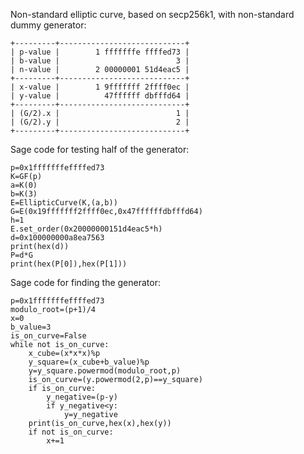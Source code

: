 Non-standard elliptic curve, based on secp256k1, with non-standard dummy generator:
```
+---------+----------------------------+
| p-value |        1 fffffffe ffffed73 |
| b-value |                          3 |
| n-value |        2 00000001 51d4eac5 |
+---------+----------------------------+
| x-value |        1 9fffffff 2ffff0ec |
| y-value |          47ffffff dbfffd64 |
+---------+----------------------------+
| (G/2).x |                          1 |
| (G/2).y |                          2 |
+---------+----------------------------+
```
Sage code for testing half of the generator:
```
p=0x1fffffffeffffed73
K=GF(p)
a=K(0)
b=K(3)
E=EllipticCurve(K,(a,b))
G=E(0x19fffffff2ffff0ec,0x47ffffffdbfffd64)
h=1
E.set_order(0x20000000151d4eac5*h)
d=0x100000000a8ea7563
print(hex(d))
P=d*G
print(hex(P[0]),hex(P[1]))
```
Sage code for finding the generator:
```
p=0x1fffffffeffffed73
modulo_root=(p+1)/4
x=0
b_value=3
is_on_curve=False
while not is_on_curve:
    x_cube=(x*x*x)%p
    y_square=(x_cube+b_value)%p
    y=y_square.powermod(modulo_root,p)
    is_on_curve=(y.powermod(2,p)==y_square)
    if is_on_curve:
        y_negative=(p-y)
        if y_negative<y:
            y=y_negative
    print(is_on_curve,hex(x),hex(y))
    if not is_on_curve:
        x+=1
```
